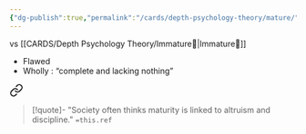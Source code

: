 ```yaml
---
{"dg-publish":true,"permalink":"/cards/depth-psychology-theory/mature/","noteIcon":"1","created":"2023-01-05T14:29:41.970+01:00","updated":"2023-06-12T12:16:35.577+02:00"}
---
```


vs [[CARDS/Depth Psychology Theory/Immature🐇\|Immature🐇]]

- Flawed 
- Wholly : “complete and lacking nothing”


<div class="transclusion internal-embed is-loaded"><a class="markdown-embed-link" href="/sources/contents/responds-are-mature-and-happy-really-opposites-chris-taylor/#eef33d" aria-label="Open link"><svg xmlns="http://www.w3.org/2000/svg" width="24" height="24" viewBox="0 0 24 24" fill="none" stroke="currentColor" stroke-width="2" stroke-linecap="round" stroke-linejoin="round" class="svg-icon lucide-link"><path d="M10 13a5 5 0 0 0 7.54.54l3-3a5 5 0 0 0-7.07-7.07l-1.72 1.71"></path><path d="M14 11a5 5 0 0 0-7.54-.54l-3 3a5 5 0 0 0 7.07 7.07l1.71-1.71"></path></svg></a><div class="markdown-embed">



> [!quote]-
> "Society often thinks maturity is linked to altruism and discipline."
> `=this.ref`

</div></div>


